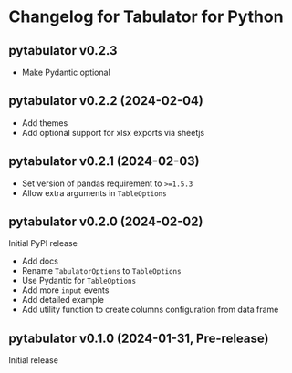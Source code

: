 # Changelog for Tabulator for Python

## pytabulator v0.2.3

* Make Pydantic optional


## pytabulator v0.2.2 (2024-02-04)

* Add themes
* Add optional support for xlsx exports via sheetjs


## pytabulator v0.2.1 (2024-02-03)

* Set version of pandas requirement to `>=1.5.3`
* Allow extra arguments in `TableOptions`


## pytabulator v0.2.0 (2024-02-02)

Initial PyPI release

* Add docs
* Rename `TabulatorOptions` to `TableOptions`
* Use Pydantic for `TableOptions`
* Add more `input` events
* Add detailed example
* Add utility function to create columns configuration from data frame


## pytabulator v0.1.0 (2024-01-31, Pre-release)

Initial release
